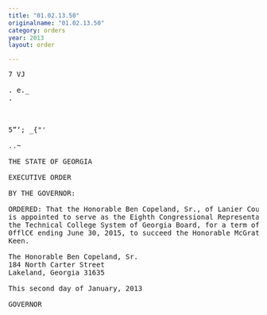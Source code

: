 ```yaml
---
title: "01.02.13.50"
originalname: "01.02.13.50"
category: orders
year: 2013
layout: order

---
```

<pre>
7 VJ

. e._
.

   

5”‘; _{"'

..~

THE STATE OF GEORGIA

EXECUTIVE ORDER

BY THE GOVERNOR:

ORDERED: That the Honorable Ben Copeland, Sr., of Lanier County, Georgia,
is appointed to serve as the Eighth Congressional Representative on
the Technical College System of Georgia Board, for a term of
0fflC€ ending June 30, 2015, to succeed the Honorable McGrath
Keen.

The Honorable Ben Copeland, Sr.
184 North Carter Street
Lakeland, Georgia 31635

This second day of January, 2013

GOVERNOR

</pre>
